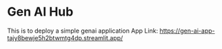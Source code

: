 # Gen AI Hub
This is to deploy a simple genai application
App Link: https://gen-ai-app-tajy8bewje5h2btwmtg4dp.streamlit.app/
